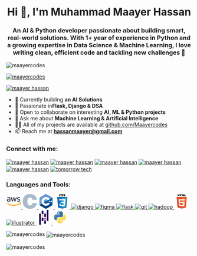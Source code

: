 <h1 align="center">Hi 👋, I'm Muhammad Maayer Hassan</h1>
<h3 align="center">
An AI & Python developer passionate about building smart, real-world solutions.
With 1+ year of experience in Python and a growing expertise in Data Science & Machine Learning,
I love writing clean, efficient code and tackling new challenges 🚀
</h3>


<p align="left"> <img src="https://komarev.com/ghpvc/?username=maayercodes&label=Profile%20views&color=0e75b6&style=flat" alt="maayercodes" /> </p>

<p align="left"> <a href="https://github.com/ryo-ma/github-profile-trophy"><img src="https://github-profile-trophy.vercel.app/?username=maayercodes" alt="maayercodes" /></a> </p>

<p align="left"> <a href="https://twitter.com/maayer hassan" target="blank"><img src="https://img.shields.io/twitter/follow/maayer hassan?logo=twitter&style=for-the-badge" alt="maayer hassan" /></a> </p>

- 🔭 Currently building **an AI Solutions**
- 🌱 Passionate in**Flask, Django & DSA**
- 👯 Open to collaborate on interesting **AI, ML & Python projects**
- 💬 Ask me about **Machine Learning & Artificial Intelligence**
- 👨‍💻 All of my projects are available at [github.com/Maayercodes](https://github.com/Maayercodes)
- 📫 Reach me at **hassanmaayer@gmail.com**


<h3 align="left">Connect with me:</h3>
<p align="left">
<a href="https://twitter.com/maayer hassan" target="blank"><img align="center" src="https://raw.githubusercontent.com/rahuldkjain/github-profile-readme-generator/master/src/images/icons/Social/twitter.svg" alt="maayer hassan" height="30" width="40" /></a>
<a href="https://linkedin.com/in/maayer hassan" target="blank"><img align="center" src="https://raw.githubusercontent.com/rahuldkjain/github-profile-readme-generator/master/src/images/icons/Social/linked-in-alt.svg" alt="maayer hassan" height="30" width="40" /></a>
<a href="https://kaggle.com/maayer hassan" target="blank"><img align="center" src="https://raw.githubusercontent.com/rahuldkjain/github-profile-readme-generator/master/src/images/icons/Social/kaggle.svg" alt="maayer hassan" height="30" width="40" /></a>
<a href="https://fb.com/maayer hassan" target="blank"><img align="center" src="https://raw.githubusercontent.com/rahuldkjain/github-profile-readme-generator/master/src/images/icons/Social/facebook.svg" alt="maayer hassan" height="30" width="40" /></a>
<a href="https://instagram.com/maayer hassan" target="blank"><img align="center" src="https://raw.githubusercontent.com/rahuldkjain/github-profile-readme-generator/master/src/images/icons/Social/instagram.svg" alt="maayer hassan" height="30" width="40" /></a>
<a href="https://www.youtube.com/c/tomorrow tech" target="blank"><img align="center" src="https://raw.githubusercontent.com/rahuldkjain/github-profile-readme-generator/master/src/images/icons/Social/youtube.svg" alt="tomorrow tech" height="30" width="40" /></a>
</p>

<h3 align="left">Languages and Tools:</h3>
<p align="left"> <a href="https://aws.amazon.com" target="_blank" rel="noreferrer"> <img src="https://raw.githubusercontent.com/devicons/devicon/master/icons/amazonwebservices/amazonwebservices-original-wordmark.svg" alt="aws" width="40" height="40"/> </a> <a href="https://www.cprogramming.com/" target="_blank" rel="noreferrer"> <img src="https://raw.githubusercontent.com/devicons/devicon/master/icons/c/c-original.svg" alt="c" width="40" height="40"/> </a> <a href="https://www.w3schools.com/cpp/" target="_blank" rel="noreferrer"> <img src="https://raw.githubusercontent.com/devicons/devicon/master/icons/cplusplus/cplusplus-original.svg" alt="cplusplus" width="40" height="40"/> </a> <a href="https://www.w3schools.com/css/" target="_blank" rel="noreferrer"> <img src="https://raw.githubusercontent.com/devicons/devicon/master/icons/css3/css3-original-wordmark.svg" alt="css3" width="40" height="40"/> </a> <a href="https://www.djangoproject.com/" target="_blank" rel="noreferrer"> <img src="https://cdn.worldvectorlogo.com/logos/django.svg" alt="django" width="40" height="40"/> </a> <a href="https://www.figma.com/" target="_blank" rel="noreferrer"> <img src="https://www.vectorlogo.zone/logos/figma/figma-icon.svg" alt="figma" width="40" height="40"/> </a> <a href="https://flask.palletsprojects.com/" target="_blank" rel="noreferrer"> <img src="https://www.vectorlogo.zone/logos/pocoo_flask/pocoo_flask-icon.svg" alt="flask" width="40" height="40"/> </a> <a href="https://git-scm.com/" target="_blank" rel="noreferrer"> <img src="https://www.vectorlogo.zone/logos/git-scm/git-scm-icon.svg" alt="git" width="40" height="40"/> </a> <a href="https://hadoop.apache.org/" target="_blank" rel="noreferrer"> <img src="https://www.vectorlogo.zone/logos/apache_hadoop/apache_hadoop-icon.svg" alt="hadoop" width="40" height="40"/> </a> <a href="https://www.w3.org/html/" target="_blank" rel="noreferrer"> <img src="https://raw.githubusercontent.com/devicons/devicon/master/icons/html5/html5-original-wordmark.svg" alt="html5" width="40" height="40"/> </a> <a href="https://www.adobe.com/in/products/illustrator.html" target="_blank" rel="noreferrer"> <img src="https://www.vectorlogo.zone/logos/adobe_illustrator/adobe_illustrator-icon.svg" alt="illustrator" width="40" height="40"/> </a> <a href="https://pandas.pydata.org/" target="_blank" rel="noreferrer"> <img src="https://raw.githubusercontent.com/devicons/devicon/2ae2a900d2f041da66e950e4d48052658d850630/icons/pandas/pandas-original.svg" alt="pandas" width="40" height="40"/> </a> <a href="https://www.python.org" target="_blank" rel="noreferrer"> <img src="https://raw.githubusercontent.com/devicons/devicon/master/icons/python/python-original.svg" alt="python" width="40" height="40"/> </a> </p>

<p><img align="left" src="https://github-readme-stats.vercel.app/api/top-langs?username=maayercodes&show_icons=true&locale=en&layout=compact" alt="maayercodes" /></p>

<p>&nbsp;<img align="center" src="https://github-readme-stats.vercel.app/api?username=maayercodes&show_icons=true&locale=en" alt="maayercodes" /></p>

<p><img align="center" src="https://github-readme-streak-stats.herokuapp.com/?user=maayercodes&" alt="maayercodes" /></p>

